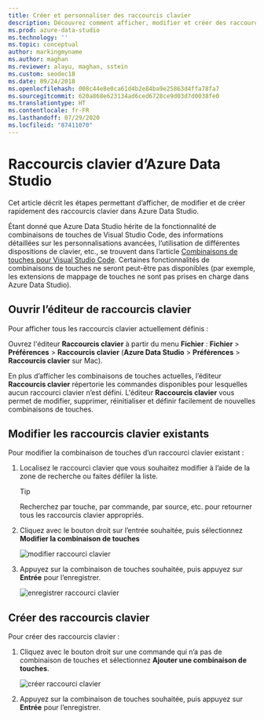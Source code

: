 ```yaml
---
title: Créer et personnaliser des raccourcis clavier
description: Découvrez comment afficher, modifier et créer des raccourcis clavier dans Azure Data Studio, à l’aide d’une fonction basée sur celle de Visual Studio Code.
ms.prod: azure-data-studio
ms.technology: ''
ms.topic: conceptual
author: markingmyname
ms.author: maghan
ms.reviewer: alayu, maghan, sstein
ms.custom: seodec18
ms.date: 09/24/2018
ms.openlocfilehash: 008c44e8e0ca61d4b2e84ba9e25863d4ffa78fa7
ms.sourcegitcommit: 620a868e623134ad6ced6728ce9d03d7d0038fe0
ms.translationtype: HT
ms.contentlocale: fr-FR
ms.lasthandoff: 07/29/2020
ms.locfileid: "87411070"
---
```

# <a name="keyboard-shortcuts-in-azure-data-studio"></a>Raccourcis clavier d’Azure Data Studio

Cet article décrit les étapes permettant d’afficher, de modifier et de créer rapidement des raccourcis clavier dans Azure Data Studio.

Étant donné que Azure Data Studio hérite de la fonctionnalité de combinaisons de touches de Visual Studio Code, des informations détaillées sur les personnalisations avancées, l’utilisation de différentes dispositions de clavier, etc., se trouvent dans l’article [Combinaisons de touches pour Visual Studio Code](https://code.visualstudio.com/docs/getstarted/keybindings). Certaines fonctionnalités de combinaisons de touches ne seront peut-être pas disponibles (par exemple, les extensions de mappage de touches ne sont pas prises en charge dans Azure Data Studio).

## <a name="open-the-keyboard-shortcuts-editor"></a>Ouvrir l’éditeur de raccourcis clavier

Pour afficher tous les raccourcis clavier actuellement définis :

Ouvrez l'éditeur **Raccourcis clavier** à partir du menu **Fichier** : **Fichier** > **Préférences** > **Raccourcis clavier** (**Azure Data Studio** > **Préférences** > **Raccourcis clavier** sur Mac).

En plus d’afficher les combinaisons de touches actuelles, l’éditeur **Raccourcis clavier** répertorie les commandes disponibles pour lesquelles aucun raccourci clavier n’est défini. L'éditeur **Raccourcis clavier** vous permet de modifier, supprimer, réinitialiser et définir facilement de nouvelles combinaisons de touches.  

## <a name="edit-existing-keyboard-shortcuts"></a>Modifier les raccourcis clavier existants

Pour modifier la combinaison de touches d’un raccourci clavier existant :

1. Localisez le raccourci clavier que vous souhaitez modifier à l’aide de la zone de recherche ou faites défiler la liste.
   > [!TIP]
   > Recherchez par touche, par commande, par source, etc. pour retourner tous les raccourcis clavier appropriés.

2. Cliquez avec le bouton droit sur l’entrée souhaitée, puis sélectionnez **Modifier la combinaison de touches**

   ![modifier raccourci clavier](media/keyboard-shortcuts/change-keybinding.png)

3. Appuyez sur la combinaison de touches souhaitée, puis appuyez sur **Entrée** pour l’enregistrer. 

   ![enregistrer raccourci clavier](media/keyboard-shortcuts/save-keybinding.png)

## <a name="create-new-keyboard-shortcuts"></a>Créer des raccourcis clavier

Pour créer des raccourcis clavier :

1. Cliquez avec le bouton droit sur une commande qui n’a pas de combinaison de touches et sélectionnez **Ajouter une combinaison de touches**.

   ![créer raccourci clavier](media/keyboard-shortcuts/add-keybinding.png)

2. Appuyez sur la combinaison de touches souhaitée, puis appuyez sur **Entrée** pour l’enregistrer.